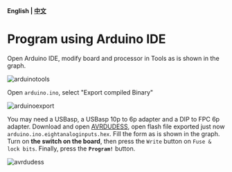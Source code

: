 ﻿__English | [中文](./README.md)__

# Program using Arduino IDE

Open Arduino IDE, modify board and processor in Tools as is shown in the graph.

![arduinotools](https://user-images.githubusercontent.com/31200881/41056701-9e120888-69f7-11e8-8de0-b245d15c21a7.png)

Open `arduino.ino`, select "Export compiled Binary"

![arduinoexport](https://user-images.githubusercontent.com/31200881/41056468-d9f0d9fc-69f6-11e8-9d83-78d364e1ee45.png)

You may need a USBasp, a USBasp 10p to 6p adapter and a DIP to FPC 6p adapter. Download and open [AVRDUDESS](http://blog.zakkemble.co.uk/avrdudess-a-gui-for-avrdude/), open flash file exported just now `arduino.ino.eightanaloginputs.hex`. Fill the form as is shown in the graph. Turn on __the switch on the board__, then press the `Write` button on `Fuse & lock bits`. Finally, press the __`Program!`__ button.

![avrdudess](https://user-images.githubusercontent.com/31200881/41063962-b7de063a-6a0c-11e8-8ef6-051105ab9fdf.png)
